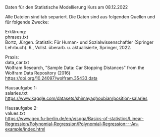 Daten für den Statistische Modellierung Kurs am 08.12.2022 

Alle Dateien sind tab separiert. 
Die Daten sind aus folgenden Quellen und für folgende Zwecke: 

Erklärung: \
phrases.txt \
Bortz, Jürgen. Statistik: Für Human- und Sozialwissenschaftler (Springer Lehrbuch). 6., Vollst. überarb. u. aktualisierte, Springer, 2022.


Praxis: \
data_car.txt \
Wolfram Research, "Sample Data: Car Stopping Distances" from the Wolfram Data Repository (2016) https://doi.org/10.24097/wolfram.35433.data 


Hausaufgabe 1: \
salaries.txt \
https://www.kaggle.com/datasets/shimayaghoubian/position-salaries

Hausaufgabe 2: \
values.txt \
https://www.geo.fu-berlin.de/en/v/soga/Basics-of-statistics/Linear-Regression/Polynomial-Regression/Polynomial-Regression---An-example/index.html





